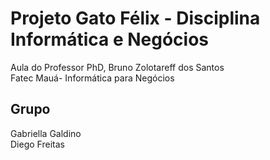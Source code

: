 # Projeto Gato Félix - Disciplina Informática e Negócios
Aula do Professor PhD, Bruno Zolotareff dos Santos <br> 
Fatec Mauá- Informática para Negócios


## Grupo
Gabriella Galdino<br>
Diego Freitas
